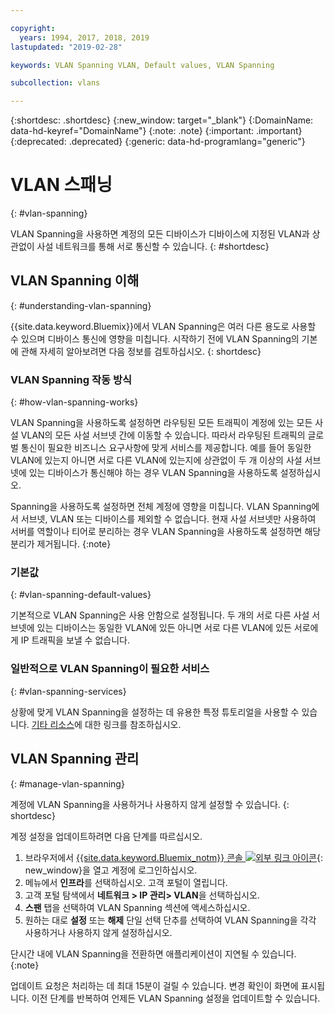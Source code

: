 ```yaml
---

copyright:
  years: 1994, 2017, 2018, 2019
lastupdated: "2019-02-28"

keywords: VLAN Spanning VLAN, Default values, VLAN Spanning

subcollection: vlans

---
```


{:shortdesc: .shortdesc}
{:new_window: target="_blank"}
{:DomainName: data-hd-keyref="DomainName"}
{:note: .note}
{:important: .important}
{:deprecated: .deprecated}
{:generic: data-hd-programlang="generic"}


# VLAN 스패닝
{: #vlan-spanning}

VLAN Spanning을 사용하면 계정의 모든 디바이스가 디바이스에 지정된 VLAN과 상관없이 사설 네트워크를 통해 서로 통신할 수 있습니다.
{: #shortdesc}

## VLAN Spanning 이해
{: #understanding-vlan-spanning}


{{site.data.keyword.Bluemix}}에서 VLAN Spanning은 여러 다른 용도로 사용할 수 있으며 디바이스 통신에 영향을 미칩니다. 시작하기 전에 VLAN Spanning의 기본에 관해 자세히 알아보려면 다음 정보를 검토하십시오.
{: shortdesc}

### VLAN Spanning 작동 방식
{: #how-vlan-spanning-works}

VLAN Spanning을 사용하도록 설정하면 라우팅된 모든 트래픽이 계정에 있는 모든 사설 VLAN의 모든 사설 서브넷 간에 이동할 수 있습니다. 따라서 라우팅된 트래픽의 글로벌 통신이 필요한 비즈니스 요구사항에 맞게 서비스를 제공합니다. 예를 들어 동일한 VLAN에 있는지 아니면 서로 다른 VLAN에 있는지에 상관없이 두 개 이상의 사설 서브넷에 있는 디바이스가 통신해야 하는 경우 VLAN Spanning을 사용하도록 설정하십시오.

Spanning을 사용하도록 설정하면 전체 계정에 영향을 미칩니다. VLAN Spanning에서 서브넷, VLAN 또는 디바이스를 제외할 수 없습니다. 현재 사설 서브넷만 사용하여 서버를 역할이나 티어로 분리하는 경우 VLAN Spanning을 사용하도록 설정하면 해당 분리가 제거됩니다.
{:note}

### 기본값
{: #vlan-spanning-default-values}

기본적으로 VLAN Spanning은 사용 안함으로 설정됩니다. 두 개의 서로 다른 사설 서브넷에 있는 디바이스는 동일한 VLAN에 있든 아니면 서로 다른 VLAN에 있든 서로에게 IP 트래픽을 보낼 수 없습니다.

### 일반적으로 VLAN Spanning이 필요한 서비스
{: #vlan-spanning-services}

상황에 맞게 VLAN Spanning을 설정하는 데 유용한 특정 튜토리얼을 사용할 수 있습니다. [기타 리소스](/docs/infrastructure/vlans?topic=vlans-other-resources-vlan-spanning)에 대한 링크를 참조하십시오.


## VLAN Spanning 관리
{: #manage-vlan-spanning}

계정에 VLAN Spanning을 사용하거나 사용하지 않게 설정할 수 있습니다.
{: shortdesc}

계정 설정을 업데이트하려면 다음 단계를 따르십시오.

  1. 브라우저에서 [{{site.data.keyword.Bluemix_notm}} 콘솔 ![외부 링크 아이콘](../../icons/launch-glyph.svg "외부 링크 아이콘")](https://{DomainName}/){: new_window}을 열고 계정에 로그인하십시오.
  2. 메뉴에서 **인프라**를 선택하십시오. 고객 포털이 열립니다.
  3. 고객 포털 탐색에서 **네트워크 > IP 관리> VLAN**을 선택하십시오.
  4. **스팬** 탭을 선택하여 VLAN Spanning 섹션에 액세스하십시오.
  5. 원하는 대로 **설정** 또는 **해제** 단일 선택 단추를 선택하여 VLAN Spanning을 각각 사용하거나 사용하지 않게 설정하십시오.

단시간 내에 VLAN Spanning을 전환하면 애플리케이션이 지연될 수 있습니다.
{:note}

업데이트 요청은 처리하는 데 최대 15분이 걸릴 수 있습니다. 변경 확인이 화면에 표시됩니다. 이전 단계를 반복하여 언제든 VLAN Spanning 설정을 업데이트할 수 있습니다.
